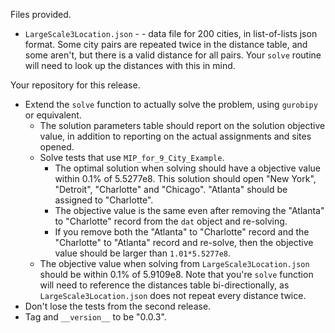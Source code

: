 Files provided.

* `LargeScale3Location.json` - - data file for 200 cities, in list-of-lists json format. Some city pairs are repeated
twice in the distance table, and some aren't, but there is a valid distance for all pairs. Your `solve` routine will 
need to look up the distances with this in mind.

Your repository for this release.

* Extend the `solve` function to actually solve the problem, using `gurobipy` or equivalent. 
  * The solution parameters table should report on the solution objective value, in addition to reporting 
  on the actual assignments and sites opened.
  * Solve tests that use `MIP_for_9_City_Example`.
    * The optimal solution when solving  should have a objective value within 0.1% of
  5.5277e8. This solution should open "New York", "Detroit", "Charlotte" and "Chicago". "Atlanta"
  should be assigned to "Charlotte".
    * The objective value is the same even after removing the "Atlanta" to "Charlotte" record from the 
  `dat` object and re-solving.
    * If you remove both the "Atlanta" to "Charlotte" record and the "Charlotte" to "Atlanta" record
  and re-solve, then the objective value should be larger than  `1.01*5.5277e8`.
  *  The objective value when solving from `LargeScale3Location.json` should be within 0.1% of 5.9109e8. Note
  that you're `solve` function will need to reference the distances table bi-directionally, as 
  `LargeScale3Location.json` does not repeat every distance twice.
* Don't lose the tests from the second release.
* Tag and `__version__` to be "0.0.3".   